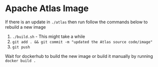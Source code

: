# Apache Atlas Image #

If there is an update in `./atlas` then run follow the commands below to rebuild a new image

1. `./build.sh` - This might take a while
2. `git add . && git commit -m "updated the Atlas source code/image"`
3. `git push`

Wait for dockerhub to build the new image or build it manually by running `docker build .`
